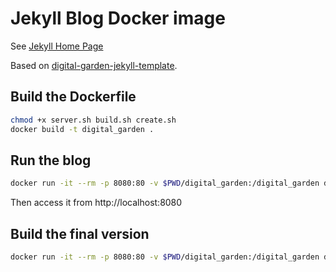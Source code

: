 # Jekyll Blog Docker image

See [Jekyll Home Page](https://jekyllrb.com/)

Based on [digital-garden-jekyll-template](https://github.com/maximevaillancourt/digital-garden-jekyll-template).

## Build the Dockerfile

```bash
chmod +x server.sh build.sh create.sh
docker build -t digital_garden .
```

## Run the blog

```bash
docker run -it --rm -p 8080:80 -v $PWD/digital_garden:/digital_garden digital_garden /server.sh
```

Then access it from http://localhost:8080

## Build the final version

```bash
docker run -it --rm -p 8080:80 -v $PWD/digital_garden:/digital_garden digital_garden /build.sh
```
